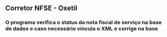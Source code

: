 <h2>Corretor NFSE - Oxetil</h2>
<h3>O programa verifica o status da nota fiscal de serviço na base de dados e caso necessário vincula o XML e corrige na base</h3>
